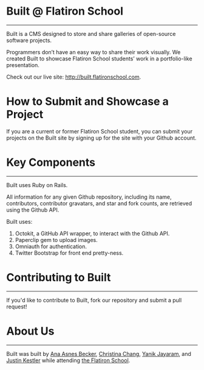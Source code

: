 # Built @ Flatiron School
------

Built is a CMS designed to store and share galleries of open-source software projects. 

Programmers don’t have an easy way to share their work visually. We created Built to showcase Flatiron School students’ work in a portfolio-like presentation. 

Check out our live site: http://built.flatironschool.com.

# How to Submit and Showcase a Project

If you are a current or former Flatiron School student, you can submit your projects on the Built site by signing up for the site with your Github account.

# Key Components
------

Built uses Ruby on Rails.

All information for any given Github repository, including its name, contributors, contributor gravatars, and star and fork counts, are retrieved using the Github API.

Built uses: 
1) Octokit, a GitHub API wrapper, to interact with the Github API.   
2) Paperclip gem to upload images.  
3) Omniauth for authentication.  
4) Twitter Bootstrap for front end pretty-ness.  

# Contributing to Built
------

If you'd like to contribute to Built, fork our repository and submit a pull request!

# About Us
------

Built was built by [Ana Asnes Becker][Ana], [Christina Chang][Christina], [Yanik Jayaram][Yanik], and [Justin Kestler][Justin] while attending [the Flatiron School][flatiron].

[Ana]: http://www.github.com/anabecker
[Christina]: http://www.github.com/christinachang
[Yanik]: http://www.github.com/modernlegend
[Justin]: http://www.github.com/meowist
[flatiron]: http://www.flatironschool.com